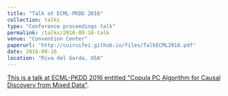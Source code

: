 ```yaml
---
title: "Talk at ECML-PKDD 2016"
collection: talks
type: "Conference proceedings talk"
permalink: /talks/2016-09-16-talk
venue: "Convention Center"
paperurl: 'http://cuiruifei.github.io/files/TalkECML2016.pdf'
date: 2016-09-16
location: "Riva del Garda, USA"
---
```


[This is a talk at ECML-PKDD 2016 entitled "Copula PC Algorithm for Causal Discovery from Mixed Data"](http://cuiruifei.github.io/files/TalkECML2016.pdf).
